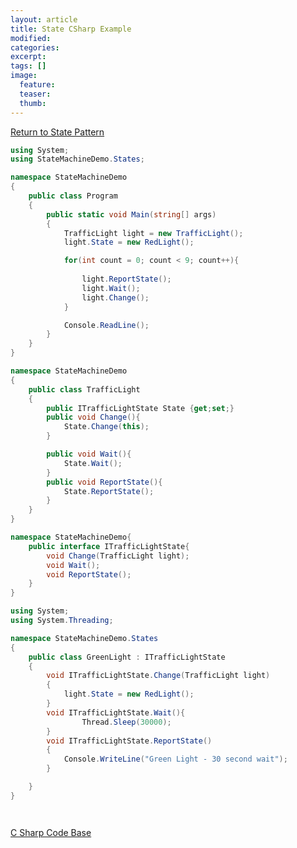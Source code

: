 ```yaml
---
layout: article
title: State CSharp Example
modified:
categories: 
excerpt: 
tags: []
image:
  feature: 
  teaser:
  thumb:
---
```


<a href="{{ site.url }}/behavioral/state" class="btn"> <i class="fa fa-arrow-left" aria-hidden="true"></i> Return to State Pattern</a>

```csharp
using System;
using StateMachineDemo.States;

namespace StateMachineDemo
{
    public class Program
    {
        public static void Main(string[] args)
        {
            TrafficLight light = new TrafficLight();
            light.State = new RedLight();

            for(int count = 0; count < 9; count++){
                
                light.ReportState();
                light.Wait();
                light.Change();
            }

            Console.ReadLine();
        }
    }
}
```

```csharp
namespace StateMachineDemo
{
    public class TrafficLight
    {   
        public ITrafficLightState State {get;set;}
        public void Change(){
            State.Change(this);
        }

        public void Wait(){
            State.Wait();
        }
        public void ReportState(){
            State.ReportState();
        }
    }
}
```

```csharp
namespace StateMachineDemo{
    public interface ITrafficLightState{
        void Change(TrafficLight light);
        void Wait();
        void ReportState();
    }
}
```

```csharp
using System;
using System.Threading;

namespace StateMachineDemo.States
{
    public class GreenLight : ITrafficLightState
    {
        void ITrafficLightState.Change(TrafficLight light)
        {
            light.State = new RedLight();
        }
        void ITrafficLightState.Wait(){
                Thread.Sleep(30000);
        }
        void ITrafficLightState.ReportState()
        {
            Console.WriteLine("Green Light - 30 second wait");
        }

    }
}
```

```csharp

```

```csharp

```
<a href="https://github.com/2joephillips/DPatterns-Examples/tree/master/behavioral/state/csharp" target="_blank">C Sharp Code Base</a>